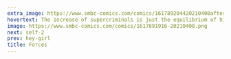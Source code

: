```yaml
---
extra_image: https://www.smbc-comics.com/comics/161789204420210408after.png
hovertext: The increase of supercriminals is just the equilibrium of history shifting to accommodate Batmen.
image: https://www.smbc-comics.com/comics/1617891916-20210408.png
next: self-2
prev: hey-girl
title: Forces
---
```

